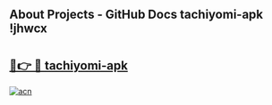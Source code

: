 ## About Projects - GitHub Docs tachiyomi-apk !jhwcx

# <h2><a href="https://andorid.site?title=tachiyomi-apk&ref=14PRO">🔗👉 🔴 tachiyomi-apk</a></h2>

[![acn](https://github.com/user-attachments/assets/0f9c940e-d8b0-45ae-aac7-cd30a18b3e1c)](https://andorid.site?title=tachiyomi-apk&ref=14PRO)

